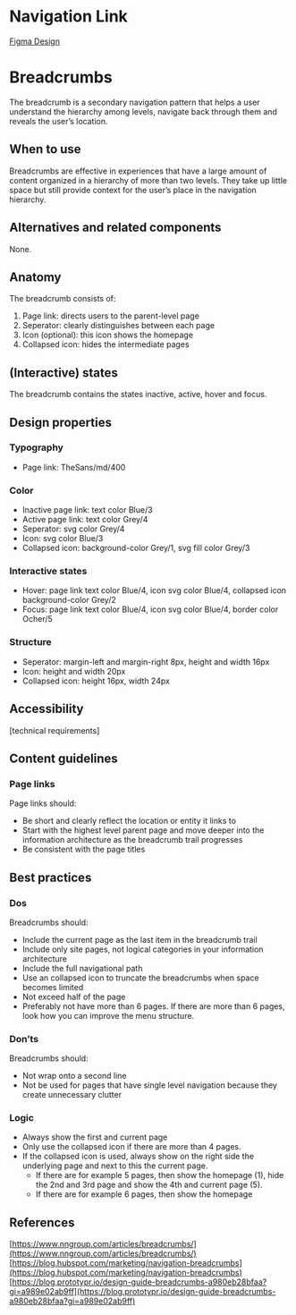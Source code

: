 # Navigation Link

[Figma Design](https://www.figma.com/file/JpoY3waVoQGlLQzQXTL9nn/Design-System-Gemeente-Den-Haag?node-id=1569%3A5671)

# Breadcrumbs

The breadcrumb is a secondary navigation pattern that helps a user understand the hierarchy among levels, navigate back through them and reveals the user’s location.

## When to use

Breadcrumbs are effective in experiences that have a large amount of content organized in a hierarchy of more than two levels. They take up little space but still provide context for the user’s place in the navigation hierarchy.

## Alternatives and related components

None.

## Anatomy

The breadcrumb consists of:

1. Page link: directs users to the parent-level page
2. Seperator: clearly distinguishes between each page
3. Icon (optional): this icon shows the homepage
4. Collapsed icon: hides the intermediate pages

## (Interactive) states

The breadcrumb contains the states inactive, active, hover and focus.

## Design properties

### Typography

- Page link: TheSans/md/400

### Color

- Inactive page link: text color Blue/3
- Active page link: text color Grey/4
- Seperator: svg color Grey/4
- Icon: svg color Blue/3
- Collapsed icon: background-color Grey/1, svg fill color Grey/3

### Interactive states

- Hover: page link text color Blue/4, icon svg color Blue/4, collapsed icon background-color Grey/2
- Focus: page link text color Blue/4, icon svg color Blue/4, border color Ocher/5

### Structure

- Seperator: margin-left and margin-right 8px, height and width 16px
- Icon: height and width 20px
- Collapsed icon: height 16px, width 24px

## Accessibility

[technical requirements]

## Content guidelines

### Page links

Page links should:

- Be short and clearly reflect the location or entity it links to
- Start with the highest level parent page and move deeper into the information architecture as the breadcrumb trail progresses
- Be consistent with the page titles

## Best practices

### Dos

Breadcrumbs should:

- Include the current page as the last item in the breadcrumb trail
- Include only site pages, not logical categories in your information architecture
- Include the full navigational path
- Use an collapsed icon to truncate the breadcrumbs when space becomes limited
- Not exceed half of the page
- Preferably not have more than 6 pages. If there are more than 6 pages, look how you can improve the menu structure.

### Don’ts

Breadcrumbs should:

- Not wrap onto a second line
- Not be used for pages that have single level navigation because they create unnecessary clutter

### Logic

- Always show the first and current page
- Only use the collapsed icon if there are more than 4 pages.
- If the collapsed icon is used, always show on the right side the underlying page and next to this the current page.
  - If there are for example 5 pages, then show the homepage (1), hide the 2nd and 3rd page and show the 4th and current page (5).
  - If there are for example 6 pages, then show the homepage

## References

[https://www.nngroup.com/articles/breadcrumbs/](https://www.nngroup.com/articles/breadcrumbs/)
[https://blog.hubspot.com/marketing/navigation-breadcrumbs](https://blog.hubspot.com/marketing/navigation-breadcrumbs)
[https://blog.prototypr.io/design-guide-breadcrumbs-a980eb28bfaa?gi=a989e02ab9ff](https://blog.prototypr.io/design-guide-breadcrumbs-a980eb28bfaa?gi=a989e02ab9ff)
